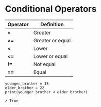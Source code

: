 # Conditional Operators

| Operator | Definition       |
|----------|------------------|
| **>**        | Greater          |
| **>=**       | Greater or equal |
| **<**        | Lower            |
| **<=**       | Lower or equal   |
| **!=**       | Not equal        |
| **==**       | Equal            |

```
younger_brother = 18
elder_brother = 22
print(younger_brother < elder_brother)

> True
```